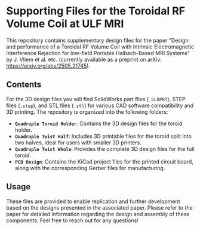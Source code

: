 # Supporting Files for the Toroidal RF Volume Coil at ULF MRI

This repository contains supplementary design files for the paper "Design and performance of a Toroidal RF Volume Coil with Intrinsic Electromagnetic Interference Rejection for low-field Portable Halbach-Based MRI Systems" by J. Vliem et al. etc. (currently available as a preprint on arXiv: https://arxiv.org/abs/2505.21745).

## Contents

For the 3D design files you will find SolidWorks part files (`.SLDPRT`), STEP files (`.step`), and STL files (`.stl`) for various CAD software compatibility and 3D printing. The repository is organized into the following folders:

* **`Quadruple Toroid Holder`**: Contains the 3D design files for the toroid holder. 
* **`Quadruple Twist Half`**: Includes 3D printable files for the toroid split into two halves, ideal for users with smaller 3D printers.
* **`Quadruple Twist Whole`**: Provides the complete 3D design files for the full toroid.
* **`PCB Design`**: Contains the KiCad project files for the printed circuit board, along with the corresponding Gerber files for manufacturing.

## Usage

These files are provided to enable replication and further development based on the designs presented in the associated paper. Please refer to the paper for detailed information regarding the design and assembly of these components. Feel free to reach out for any questions!
